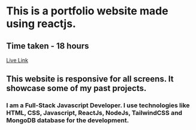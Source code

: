 # This is a portfolio website made using reactjs.
## Time taken - 18 hours

[Live Link](https://karan-portfolio-react.netlify.app)

## This website is responsive for all screens. It showcase some of my past projects. 

### I am a Full-Stack Javascript Developer. I use technologies like HTML, CSS, Javascript, ReactJs, NodeJs, TailwindCSS and MongoDB database for the development.
